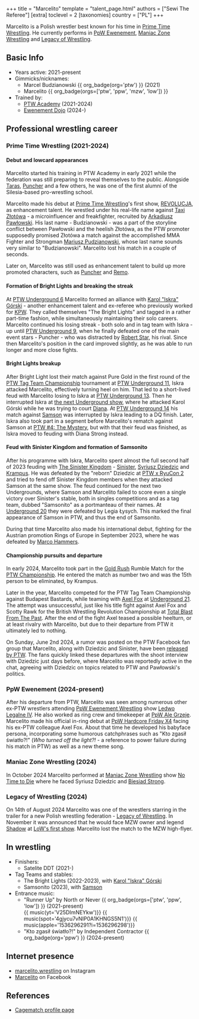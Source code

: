 +++
title = "Marcelito"
template = "talent_page.html"
authors = ["Sewi The Referee"]
[extra]
toclevel = 2
[taxonomies]
country = ["PL"]
+++

Marcelito is a Polish wrestler best known for his time in [Prime Time Wrestling](@/o/ptw.md). He currently performs in [PpW Ewenement](@/o/ppw.md), [Maniac Zone Wrestling](@/o/mzw.md) and [Legacy of Wrestling](@/o/low.md).

## Basic Info

* Years active: 2021-present
* Gimmicks/nicknames:
  - Marcel Budzianowski {{ org_badge(org='ptw') }} (2021)
  - Marcelito {{ org_badge(orgs=['ptw', 'ppw', 'mzw', 'low']) }}
* Trained by:
  - [PTW Academy](@/o/ptw-academy.md) (2021-2024)
  - [Ewenement Dojo](@/o/ewenement-dojo.md) (2024-)

## Professional wrestling career

### Prime Time Wrestling (2021-2024)

#### Debut and lowcard appearances

Marcelito started his training in PTW Academy in early 2021 while the federation was still preparing to reveal themselves to the public. Alongside [Taras](@/w/taras.md), [Puncher](@/w/puncher.md) and a few others, he was one of the first alumni of the Silesia-based pro-wrestling school.

Marcelito made his debut at [Prime Time Wrestling](@/o/ptw.md)'s first show, [REVOLUCJA](@/e/ptw/2021-10-09-ptw-1-revolucja.md), as enhancement talent.
He wrestled under his real-life name against [Taxi Złotówa](@/w/taxi-zlotowa.md) - a microinfluencer and freakfighter, recruited by [Arkadiusz Pawłowski](@/w/pan-pawlowski.md).
His last name - Budzianowski - was a part of the storyline conflict between Pawłowski and the heelish Złotówa, as the PTW promoter supposedly promised Złotówa a match against the accomplished MMA Fighter and Strongman [Mariusz Pudzianowski][pudzian], whose last name sounds very similar to "Budzianowski". Marcelito lost his match in a couple of seconds.

Later on, Marcelito was still used as enhancement talent to build up more promoted characters, such as [Puncher](@/w/puncher.md) and [Remo](@/w/remo.md).

#### Formation of Bright Lights and breaking the streak

At [PTW Underground 6](@/e/ptw/2022-06-26-ptw-underground-6.md) Marcelito formed an alliance with [Karol "Iskra" Górski](@/w/iskra.md) - another enhancement talent and ex-referee who previously worked for [KPW](@/o/kpw.md).
They called themselves "The Bright Lights" and tagged in a rather part-time fashion, while simultaneously maintaining their solo careers.
Marcelito continued his losing streak - both solo and in tag team with Iskra - up until [PTW Underground 9](/e/ptw/2022-10-30-ptw-underground-9.md), when he finally defeated one of the main event stars - Puncher - who was distracted by [Robert Star](@/w/robert-star.md), his rival.
Since then Marcelito's position in the card improved slightly, as he was able to run longer and more close fights.

#### Bright Lights breakup

After Bright Light lost their match against Pure Gold in the first round of the [PTW Tag Team Championship](@/c/ptw-tag-team-championship.md) tournament at [PTW Underground 11](@/e/ptw/2023-01-29-ptw-underground-11.md), Iskra attacked Marcelito, effectively turning heel on him.
That led to a short-lived feud with Marcelito losing to Iskra at [PTW Underground 13](@/e/ptw/2023-03-26-ptw-underground-13.md).
Then he interrupted Iskra at [the next Underground show](@/e/ptw/2023-04-23-ptw-underground-14.md), where he attacked Karol Górski while he was trying to court [Diana](@/w/diana-strong.md).
At [PTW Underground 14](@/e/ptw/2023-04-23-ptw-underground-14.md) his match against [Samson](@/w/samson.md) was interrupted by Iskra leading to a DQ finish.
Later, Iskra also took part in a segment before Marcelito's rematch against Samson at [PTW #4: The Mystery](@/e/ptw/2023-06-25-ptw-4-mystery.md), but with that their feud was finished, as Iskra moved to feuding with Diana Strong instead.

#### Feud with Sinister Kingdom and formation of Samsonito

After his programme with Iskra, Marcelito spent almost the full second half of 2023 feuding with [The Sinister Kingdom](@/tt/sinister-kingdom.md) - [Sinister](@/w/sinister.md), [Syriusz Dziedzic](@/w/dziedzic.md) and [Krampus](@/w/krampus.md).
He was defeated by the "reborn" Dziedzic at [PTW x RyuCon 2](@/e/ptw/2023-07-16-ptw-x-ryucon.md) and tried to fend off Sinister Kingdom members when they attacked Samson at the same show.
The feud continued for the next two Undergrounds, where Samson and Marcelito failed to score even a single victory over Sinister's stable, both in singles competitions and as a tag team, dubbed "Samsonito" as a portmanteau of their names.
At [Underground 20](@/e/ptw/2023-12-10-ptw-underground-20.md) they were defeated by Legia Łysych. This marked the final appearance of Samson in PTW, and thus the end of Samsonito.

During that time Marcelito also made his international debut, fighting for the Austrian promotion Rings of Europe in September 2023, where he was defeated by [Marco Hammers](@/w/marco-hammers.md).

#### Championship pursuits and departure

In early 2024, Marcelito took part in the [Gold Rush](@/e/ptw/2024-02-03-ptw-5-gold-rush.md) Rumble Match for the [PTW Championship](@/c/ptw-championship.md). He entered the match as number two and was the 15th person to be eliminated, by Krampus.

Later in the year, Marcelito competed for the PTW Tag Team Championship against Budapest Bastards, while teaming with [Axel Fox](@/w/axel-fox.md) at [Underground 21](@/e/ptw/2024-04-13-ptw-underground-21.md).
The attempt was unsuccessful, just like his title fight against Axel Fox and Scotty Rawk for the British Wrestling Revolution Championship at [Total Blast From The Past](@/e/ptw/2024-05-11-ptw-6.md).
After the end of the fight Axel teased a possible heelturn, or at least rivalry with Marcelito, but due to their departure from PTW it ultimately led to nothing.

On Sunday, June 2nd 2024, a rumor was posted on the PTW Facebook fan group that Marcelito, along with Dziedzic and Sinister, have been [released by PTW](@/a/ptw-exits.md). The fans quickly linked these departures with the shoot interview with Dziedzic just days before, where Marcelito was reportedly active in the chat, agreeing with Dziedzic on topics related to PTW and Pawłowski's politics.

### PpW Ewenement (2024-present)

After his departure from PTW, Marcelito was seen among numerous other ex-PTW wrestlers attending [PpW Ewenement Wrestling](@/o/ppw.md) show [Ledwo Legalne IV](@/e/ppw/2024-06-08-ppw-ledwo-legalne-4.md).
He also worked as ring crew and timekeeper at [PpW Ale Grzeje](@/e/ppw/2024-07-13-ppw-ale-grzeje.md).
Marcelito made his official in-ring debut at [PpW Hardcore Friday X4](@/e/ppw/2024-08-23-ppw-hardcore-friday-x4.md) facing his ex-PTW colleague Axel Fox.
About that time he developed his babyface persona, incorporating some humorous catchphrases such as "Kto zgasił światło?!" (_Who turned off the light?!_ - a reference to power failure during his match in PTW) as well as a new theme song.

### Maniac Zone Wrestling (2024)

In October 2024 Marcelito performed at [Maniac Zone Wrestling](@/o/mzw.md) show [No Time to Die](@/e/mzw/2024-10-12-mzw-no-time-to-die.md) where he faced Syriusz Dziedzic and [Biesiad Strong](@/w/biesiad.md).

### Legacy of Wrestling (2024)

On 14th of August 2024 Marcelito was one of the wrestlers starring in the trailer for a new Polish wrestling federation - [Legacy of Wrestling](@/o/low.md).
In November it was announced that he would face MZW owner and legend [Shadow](@/w/shadow.md) at [LoW's first show](@/e/low/2024-12-01-low-1.md). Marcelito lost the match to the MZW high-flyer.

## In wrestling

* Finishers:
  - Satelite DDT (2021-)
* Tag Teams and stables:
  - The Bright Lights (2022-2023), with [Karol "Iskra" Górski](@/w/iskra.md)
  - Samsonito (2023), with [Samson](@/w/samson.md)
* Entrance music:
  - "Runner Up" by North or Never
    {{ org_badge(orgs=['ptw', 'ppw', 'low']) }} (2021-present) <br>
    {{ music(yt='V25DImNEYkw')}}
    {{ music(spot='4gjycu7vNIP0A1KHNGS5N1')}}
    {{ music(apple='1536296291?i=1536296298')}}
  - "Kto zgasił światło?!" by Independent Contractor
    {{ org_badge(org='ppw') }} (2024-present) <br>

## Internet presence

* [marcelito.wrestling](https://www.instagram.com/marcelito.wrestling/) on Instagram
* [Marcelito](https://www.facebook.com/marcelito.wrestler) on Facebook

## References

* [Cagematch profile page](https://www.cagematch.net/?id=2&nr=27414)

[pudzian]: //pl.wikipedia.org/wiki/Mariusz_Pudzianowski
